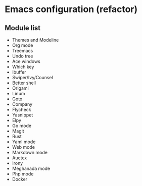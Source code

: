 # Emacs configuration (refactor)

## Module list
- Themes and Modeline
- Org mode
- Treemacs
- Undo tree
- Ace windows
- Which key
- Ibuffer
- Swiper/Ivy/Counsel
- Better shell
- Origami
- Linum
- Goto
- Company
- Flycheck
- Yasnippet
- Elpy
- Go mode
- Magit
- Rust
- Yaml mode
- Web mode
- Markdown mode
- Auctex
- Irony
- Meghanada mode
- Php mode
- Docker

